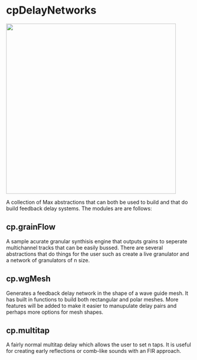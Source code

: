 # cpDelayNetworks
<p align="left">
  <img width="460" height="460" src="https://github.com/composingcap/cpDelayNetworks/blob/master/icon.png">
</p>

A collection of Max abstractions that can both be used to build and that do build feedback delay systems. The modules are are follows:

## cp.grainFlow
A sample acurate granular synthisis engine that outputs grains to seperate multichannel tracks that can be easily bussed.  There are several abstractions that do things for the user such as create a live granulator and a network of granulators of n size.

## cp.wgMesh 
Generates a feedback delay network in the shape of a wave guide mesh. It has built in functions to build both rectangular and polar meshes.  More features will be added to make it easier to manupulate delay pairs and perhaps more options for mesh shapes. 

## cp.multitap
A fairly normal multitap delay which allows the user to set n taps. It is useful for creating early reflections or comb-like sounds with an FIR approach. 
